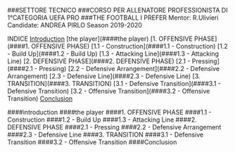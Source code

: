 ###SETTORE TECNICO
###CORSO PER ALLENATORE PROFESSIONISTA DI 1°CATEGORIA UEFA PRO
###THE FOOTBALL I PREFER
Mentor: R.Ulivieri
Candidate: ANDREA PIRLO
Season 2019-2020 

INDICE
[Introduction](####introduction)
[the player](####the player)
[1. OFFENSIVE PHASE](####1. OFFENSIVE PHASE)
[1.1 - Construction](####1.1 - Construction)
[1.2 - Build Up](####1.2 - Build Up)
[1.3 - Attacking Line](####1.3 - Attacking Line)
[2. DEFENSIVE PHASE](####2. DEFENSIVE PHASE)
[2.1 - Pressing](####2.1 - Pressing)
[2.2 - Defensive Arrangement](####2.2 - Defensive Arrangement)
[2.3 - Defensive Line](####2.3 - Defensive Line)
[3. TRANSITION](####3. TRANSITION)
[3.1 - Defensive Transition](####3.1 - Defensive Transition)
[3.2 - Offensive Transition](####3.2 - Offensive Transition)
[Conclusion](####Conclusion)

####introduction
####the player
####1. OFFENSIVE PHASE
####1.1 - Construction
####1.2 - Build Up
####1.3 - Attacking Line
####2. DEFENSIVE PHASE
####2.1 - Pressing
####2.2 - Defensive Arrangement
####2.3 - Defensive Line
####3. TRANSITION
####3.1 - Defensive Transition
####3.2 - Offensive Transition
####Conclusion

